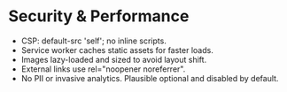 # Security & Performance

- CSP: default-src 'self'; no inline scripts.
- Service worker caches static assets for faster loads.
- Images lazy-loaded and sized to avoid layout shift.
- External links use rel="noopener noreferrer".
- No PII or invasive analytics. Plausible optional and disabled by default.
